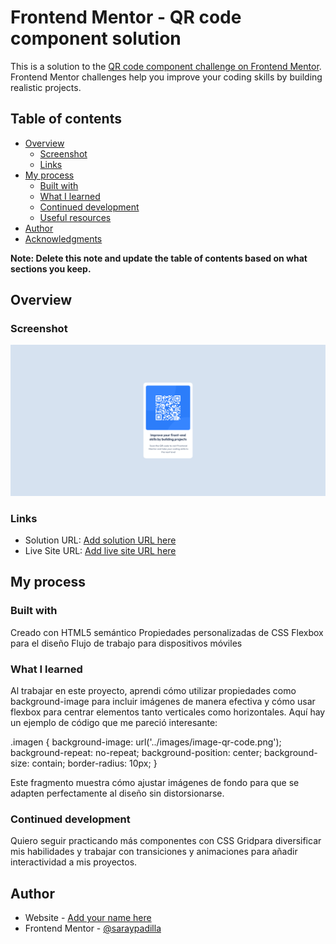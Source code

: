 # Frontend Mentor - QR code component solution

This is a solution to the [QR code component challenge on Frontend Mentor](https://www.frontendmentor.io/challenges/qr-code-component-iux_sIO_H). Frontend Mentor challenges help you improve your coding skills by building realistic projects. 

## Table of contents

- [Overview](#overview)
  - [Screenshot](#screenshot)
  - [Links](#links)
- [My process](#my-process)
  - [Built with](#built-with)
  - [What I learned](#what-i-learned)
  - [Continued development](#continued-development)
  - [Useful resources](#useful-resources)
- [Author](#author)
- [Acknowledgments](#acknowledgments)

**Note: Delete this note and update the table of contents based on what sections you keep.**

## Overview

### Screenshot
![Captura de pantalla](<Style/Captura de pantalla.png>)


### Links

- Solution URL: [Add solution URL here](https://github.com/saraypadilla/Practica/tree/main/qr-code-component-main)
- Live Site URL: [Add live site URL here](https://saraypadilla.github.io/Practica/qr-code-component-main/index.html)

## My process

### Built with

Creado con
HTML5 semántico
Propiedades personalizadas de CSS
Flexbox para el diseño
Flujo de trabajo para dispositivos móviles


### What I learned

Al trabajar en este proyecto, aprendi cómo utilizar propiedades como background-image para incluir imágenes de manera efectiva 
y cómo usar flexbox para centrar elementos tanto verticales como horizontales. Aquí hay un ejemplo de código que me pareció interesante:

.imagen {
    background-image: url('../images/image-qr-code.png');
    background-repeat: no-repeat;
    background-position: center;
    background-size: contain;
    border-radius: 10px;
}

Este fragmento muestra cómo ajustar imágenes de fondo para que se adapten perfectamente al diseño sin distorsionarse.

### Continued development

Quiero seguir practicando más componentes con CSS Gridpara diversificar mis habilidades 
y trabajar con transiciones y animaciones para añadir interactividad a mis proyectos.


## Author

- Website - [Add your name here](https://www.your-site.com)
- Frontend Mentor - [@saraypadilla](https://www.frontendmentor.io/profile/saraypadilla)




